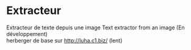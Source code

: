 # Extracteur
Extracteur de texte depuis une image  Text extractor from an image (En développement)
<br>
herberger de base sur <a href='http://luha.c1.biz/' target="_blank"> http://luha.c1.biz/ </a>  (lent)
